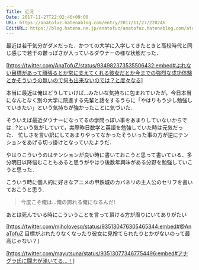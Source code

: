 ```yaml
---
Title: 近況
Date: 2017-11-27T22:02:46+09:00
URL: https://anatofuz.hatenablog.com/entry/2017/11/27/220246
EditURL: https://blog.hatena.ne.jp/anatofuz/anatofuz.hatenablog.com/atom/entry/8599973812321661708
---
```



最近は若干気分がダメだった．かつての大学に入学してきたときと高校時代と同じ感じで若干の鬱っぽさが入っているダウナーの様な状態だった．



[https://twitter.com/AnaTofuZ/status/934982373535506432:embed#ぶれない目標があって頑張るとか常に支えてくれる彼女だとか今までの強烈な成功体験とかそういうの無いので何も出来ないのでは？と度々なる]


本当に最近は俺はどうしていけば…みたいな気持ちに包まれていたが，今日本当になんとなく別の大学に院進する先輩と話をするうちに「やはりもう少し勉強していきたい」という気持ちが強かったことに気づいた．


そういえば最近ダウナーになってるの学問っぽい事をあまりしていないからでは…?という気がしていて，実際昨日数学と英語を勉強していた時は元気だった．
忙しさを言い訳にしてあまりやってなかったそういった事の方が逆にテンションをあげる切っ掛けとなっていたようだ．


やはりこういうのはテンションが良い時に書いておこうと思って書いている．多分明日以降悩むこともあると思うがやはり後数年興味がある分野を勉強していこうと思った．

こういう時に個人的に好きなアニメの甲鉄城のカバネリの主人公のセリフを書いておこうと思う．


> 今度こそ俺は…俺の誇れる俺になるんだ!

あとは死んでいる時にこういうことを言って頂ける方が周りにいてありがたい

[https://twitter.com/miholovesq/status/935130476305465344:embed#@AnaTofuZ 目標がぶれたりなくなったり彼女に見捨てられたりとかがないのって最高じゃない？]



[https://twitter.com/mayutsuna/status/935130773467754496:embed#アナグラ氏に闘志が湧いてる…！]


